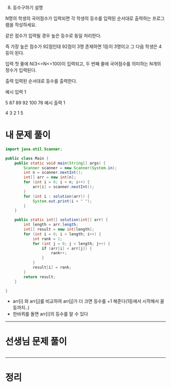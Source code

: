8. 등수구하기
설명

N명의 학생의 국어점수가 입력되면 각 학생의 등수를 입력된 순서대로 출력하는 프로그램을 작성하세요.

같은 점수가 입력될 경우 높은 등수로 동일 처리한다.

즉 가장 높은 점수가 92점인데 92점이 3명 존재하면 1등이 3명이고 그 다음 학생은 4등이 된다.


입력
첫 줄에 N(3<=N<=100)이 입력되고, 두 번째 줄에 국어점수를 의미하는 N개의 정수가 입력된다.


출력
입력된 순서대로 등수를 출력한다.


예시 입력 1 

5
87 89 92 100 76
예시 출력 1

4 3 2 1 5

# 내 문제 풀이
```java
import java.util.Scanner;

public class Main {
    public static void main(String[] args) {
        Scanner scanner = new Scanner(System.in);
        int n = scanner.nextInt();
        int[] arr = new int[n];
        for (int i = 0; i < n; i++) {
            arr[i] = scanner.nextInt();
        }
        for (int i : solution(arr)) {
            System.out.print(i + " ");
        }
    }

    public static int[] solution(int[] arr) {
        int length = arr.length;
        int[] result = new int[length];
        for (int i = 0; i < length; i++) {
            int rank = 1;
            for (int j = 0; j < length; j++) {
                if (arr[i] < arr[j]) {
                    rank++;
                }
            }
            result[i] = rank;
        }
        return result;
    }

}
```
- arr[i] 와 arr[j]를 비교하여 arr[j]가 더 크면 등수를 +1 해준다(1등에서 시작해서 꼴등까지..)
- 한바퀴를 돌면 arr[i]의 등수를 알 수 있다
---

# 선생님 문제 풀이
```java
```
---
# 정리